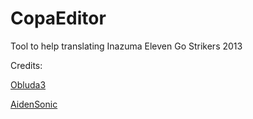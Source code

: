# CopaEditor

Tool to help translating Inazuma Eleven Go Strikers 2013

Credits:

[Obluda3](https://github.com/obluda3)

[AidenSonic](https://github.com/AidenSonic/)
